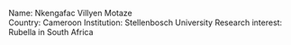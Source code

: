 Name: Nkengafac Villyen Motaze	
Country: Cameroon
Institution: Stellenbosch University
Research interest: Rubella in South Africa
